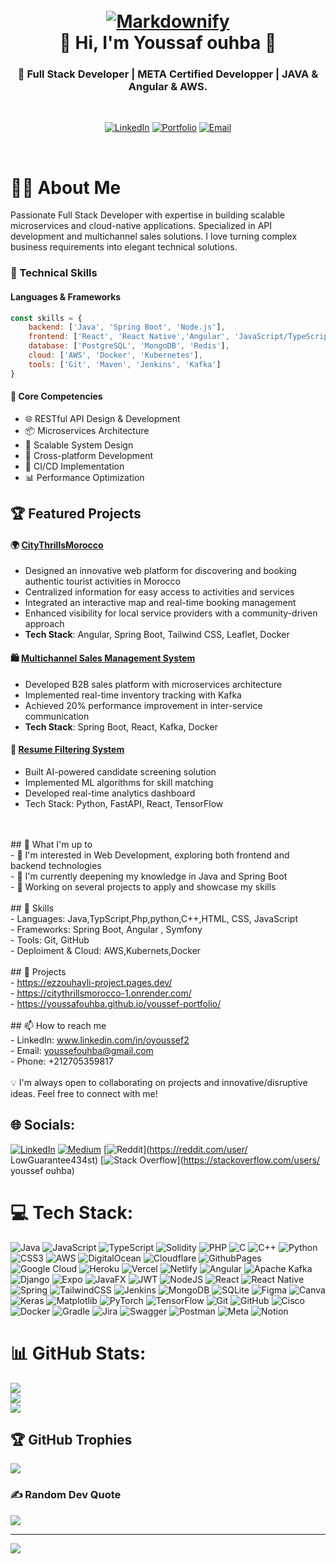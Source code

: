 <h1 align="center">
  <br>
  <a href="http://www.amitmerchant.com/electron-markdownify"><img src="https://res.cloudinary.com/dlkvn0fpz/image/upload/v1735100058/pfsfiles/wjagc1toe1h4g3svxjuw.png"
								      alt="Markdownify"  ></a>
  <br>
   👋 Hi, I'm Youssaf ouhba 👋
  <br>
</h1>

<h3 align="center">🚀 Full Stack Developer | META Certified Developper | JAVA & Angular & AWS.</h3>
<br>
<div align="center">

[![LinkedIn](https://img.shields.io/badge/LinkedIn-0077B5?style=for-the-badge&logo=linkedin&logoColor=white)](https://www.linkedin.com/in/oyoussef2/)  [![Portfolio](https://img.shields.io/badge/Portfolio-255E63?style=for-the-badge&logo=About.me&logoColor=white)](https://ouhbayoussef.netlify.app/)  [![Email](https://img.shields.io/badge/Email-D14836?style=for-the-badge&logo=gmail&logoColor=white)](mailto:youssefouhba@gmail.com)  

</div>
<br>

# 👨‍💻 About Me

Passionate Full Stack Developer with expertise in building scalable microservices and cloud-native applications. Specialized in API development and multichannel sales solutions. I love turning complex business requirements into elegant technical solutions.

### 💼 Technical Skills

#### Languages & Frameworks
```javascript
const skills = {
    backend: ['Java', 'Spring Boot', 'Node.js'],
    frontend: ['React', 'React Native','Angular', 'JavaScript/TypeScript'],
    database: ['PostgreSQL', 'MongoDB', 'Redis'],
    cloud: ['AWS', 'Docker', 'Kubernetes'],
    tools: ['Git', 'Maven', 'Jenkins', 'Kafka']
}
```
#### 💪 Core Competencies
- 🌐 RESTful API Design & Development
- 📦 Microservices Architecture
- 🚀 Scalable System Design
- 📱 Cross-platform Development
- 🔄 CI/CD Implementation
- 📊 Performance Optimization

## 🏆 Featured Projects

#### 🌍 [CityThrillsMorocco](https://github.com/Youssafouhba/CityThrillsMorocco/blob/main/README.md)
- Designed an innovative web platform for discovering and booking authentic tourist activities in Morocco  
- Centralized information for easy access to activities and services  
- Integrated an interactive map and real-time booking management  
- Enhanced visibility for local service providers with a community-driven approach  
- **Tech Stack**: Angular, Spring Boot, Tailwind CSS, Leaflet, Docker
  
#### 🛍️ [Multichannel Sales Management System](https://github.com/Youssafouhba/MultichannelSalesManagementSystem/blob/main/README.md)
- Developed B2B sales platform with microservices architecture  
- Implemented real-time inventory tracking with Kafka  
- Achieved 20% performance improvement in inter-service communication  
- **Tech Stack**: Spring Boot, React, Kafka, Docker  

#### 📄 [Resume Filtering System](https://github.com/Youssafouhba/Resume_Filtering_System/blob/main/README.md)
- Built AI-powered candidate screening solution
- Implemented ML algorithms for skill matching
- Developed real-time analytics dashboard
- Tech Stack: Python, FastAPI, React, TensorFlow




<br><br>## 🚀 What I'm up to<br>- 👀 I'm interested in Web Development, exploring both frontend and backend technologies<br>- 🌱 I'm currently deepening my knowledge in Java and Spring Boot<br>- 🔭 Working on several projects to apply and showcase my skills<br><br>## 💼 Skills<br>- Languages:  Java,TypScript,Php,python,C++,HTML, CSS, JavaScript<br>- Frameworks: Spring Boot, Angular , Symfony<br>- Tools: Git, GitHub<br>- Deploiment & Cloud: AWS,Kubernets,Docker <br><br>## 🌟 Projects<br> - https://ezzouhayli-project.pages.dev/<br> - https://citythrillsmorocco-1.onrender.com/<br> - https://youssafouhba.github.io/youssef-portfolio/<br><br>## 📫 How to reach me<br>- LinkedIn: www.linkedin.com/in/oyoussef2<br>- Email: youssefouhba@gmail.com<br>- Phone: +212705359817<br><br>💡 I'm always open to collaborating on projects and innovative/disruptive ideas. Feel free to connect with me!<br>


## 🌐 Socials:
[![LinkedIn](https://img.shields.io/badge/LinkedIn-%230077B5.svg?logo=linkedin&logoColor=white)](https://linkedin.com/in/www.linkedin.com/in/oyoussef2) 
[![Medium](https://img.shields.io/badge/Medium-12100E?logo=medium&logoColor=white)](https://medium.com/@Youssefouhba) 
[![Reddit](https://img.shields.io/badge/Reddit-%23FF4500.svg?logo=Reddit&logoColor=white)](https://reddit.com/user/ LowGuarantee434st) 
[![Stack Overflow](https://img.shields.io/badge/-Stackoverflow-FE7A16?logo=stack-overflow&logoColor=white)](https://stackoverflow.com/users/ youssef ouhba) 

# 💻 Tech Stack:
![Java](https://img.shields.io/badge/java-%23ED8B00.svg?style=for-the-badge&logo=openjdk&logoColor=white) ![JavaScript](https://img.shields.io/badge/javascript-%23323330.svg?style=for-the-badge&logo=javascript&logoColor=%23F7DF1E) ![TypeScript](https://img.shields.io/badge/typescript-%23007ACC.svg?style=for-the-badge&logo=typescript&logoColor=white) ![Solidity](https://img.shields.io/badge/Solidity-%23363636.svg?style=for-the-badge&logo=solidity&logoColor=white) ![PHP](https://img.shields.io/badge/php-%23777BB4.svg?style=for-the-badge&logo=php&logoColor=white) ![C](https://img.shields.io/badge/c-%2300599C.svg?style=for-the-badge&logo=c&logoColor=white) ![C++](https://img.shields.io/badge/c++-%2300599C.svg?style=for-the-badge&logo=c%2B%2B&logoColor=white) ![Python](https://img.shields.io/badge/python-3670A0?style=for-the-badge&logo=python&logoColor=ffdd54) ![CSS3](https://img.shields.io/badge/css3-%231572B6.svg?style=for-the-badge&logo=css3&logoColor=white) ![AWS](https://img.shields.io/badge/AWS-%23FF9900.svg?style=for-the-badge&logo=amazon-aws&logoColor=white) ![DigitalOcean](https://img.shields.io/badge/DigitalOcean-%230167ff.svg?style=for-the-badge&logo=digitalOcean&logoColor=white) ![Cloudflare](https://img.shields.io/badge/Cloudflare-F38020?style=for-the-badge&logo=Cloudflare&logoColor=white) ![GithubPages](https://img.shields.io/badge/github%20pages-121013?style=for-the-badge&logo=github&logoColor=white) ![Google Cloud](https://img.shields.io/badge/GoogleCloud-%234285F4.svg?style=for-the-badge&logo=google-cloud&logoColor=white) ![Heroku](https://img.shields.io/badge/heroku-%23430098.svg?style=for-the-badge&logo=heroku&logoColor=white) ![Vercel](https://img.shields.io/badge/vercel-%23000000.svg?style=for-the-badge&logo=vercel&logoColor=white) ![Netlify](https://img.shields.io/badge/netlify-%23000000.svg?style=for-the-badge&logo=netlify&logoColor=#00C7B7) ![Angular](https://img.shields.io/badge/angular-%23DD0031.svg?style=for-the-badge&logo=angular&logoColor=white) ![Apache Kafka](https://img.shields.io/badge/Apache%20Kafka-000?style=for-the-badge&logo=apachekafka) ![Django](https://img.shields.io/badge/django-%23092E20.svg?style=for-the-badge&logo=django&logoColor=white) ![Expo](https://img.shields.io/badge/expo-1C1E24?style=for-the-badge&logo=expo&logoColor=#D04A37) ![JavaFX](https://img.shields.io/badge/javafx-%23FF0000.svg?style=for-the-badge&logo=javafx&logoColor=white) ![JWT](https://img.shields.io/badge/JWT-black?style=for-the-badge&logo=JSON%20web%20tokens) ![NodeJS](https://img.shields.io/badge/node.js-6DA55F?style=for-the-badge&logo=node.js&logoColor=white) ![React](https://img.shields.io/badge/react-%2320232a.svg?style=for-the-badge&logo=react&logoColor=%2361DAFB) ![React Native](https://img.shields.io/badge/react_native-%2320232a.svg?style=for-the-badge&logo=react&logoColor=%2361DAFB) ![Spring](https://img.shields.io/badge/spring-%236DB33F.svg?style=for-the-badge&logo=spring&logoColor=white) ![TailwindCSS](https://img.shields.io/badge/tailwindcss-%2338B2AC.svg?style=for-the-badge&logo=tailwind-css&logoColor=white) ![Jenkins](https://img.shields.io/badge/jenkins-%232C5263.svg?style=for-the-badge&logo=jenkins&logoColor=white) ![MongoDB](https://img.shields.io/badge/MongoDB-%234ea94b.svg?style=for-the-badge&logo=mongodb&logoColor=white) ![SQLite](https://img.shields.io/badge/sqlite-%2307405e.svg?style=for-the-badge&logo=sqlite&logoColor=white) ![Figma](https://img.shields.io/badge/figma-%23F24E1E.svg?style=for-the-badge&logo=figma&logoColor=white) ![Canva](https://img.shields.io/badge/Canva-%2300C4CC.svg?style=for-the-badge&logo=Canva&logoColor=white) ![Keras](https://img.shields.io/badge/Keras-%23D00000.svg?style=for-the-badge&logo=Keras&logoColor=white) ![Matplotlib](https://img.shields.io/badge/Matplotlib-%23ffffff.svg?style=for-the-badge&logo=Matplotlib&logoColor=black) ![PyTorch](https://img.shields.io/badge/PyTorch-%23EE4C2C.svg?style=for-the-badge&logo=PyTorch&logoColor=white) ![TensorFlow](https://img.shields.io/badge/TensorFlow-%23FF6F00.svg?style=for-the-badge&logo=TensorFlow&logoColor=white) ![Git](https://img.shields.io/badge/git-%23F05033.svg?style=for-the-badge&logo=git&logoColor=white) ![GitHub](https://img.shields.io/badge/github-%23121011.svg?style=for-the-badge&logo=github&logoColor=white) ![Cisco](https://img.shields.io/badge/cisco-%23049fd9.svg?style=for-the-badge&logo=cisco&logoColor=black) ![Docker](https://img.shields.io/badge/docker-%230db7ed.svg?style=for-the-badge&logo=docker&logoColor=white) ![Gradle](https://img.shields.io/badge/Gradle-02303A.svg?style=for-the-badge&logo=Gradle&logoColor=white) ![Jira](https://img.shields.io/badge/jira-%230A0FFF.svg?style=for-the-badge&logo=jira&logoColor=white) ![Swagger](https://img.shields.io/badge/-Swagger-%23Clojure?style=for-the-badge&logo=swagger&logoColor=white) ![Postman](https://img.shields.io/badge/Postman-FF6C37?style=for-the-badge&logo=postman&logoColor=white) ![Meta](https://img.shields.io/badge/Meta-%230467DF.svg?style=for-the-badge&logo=Meta&logoColor=white) ![Notion](https://img.shields.io/badge/Notion-%23000000.svg?style=for-the-badge&logo=notion&logoColor=white)
# 📊 GitHub Stats:
![](https://github-readme-stats.vercel.app/api?username=Youssafouhba&theme=dark&hide_border=false&include_all_commits=false&count_private=false)<br/>
![](https://github-readme-streak-stats.herokuapp.com/?user=Youssafouhba&theme=dark&hide_border=false)<br/>
![](https://github-readme-stats.vercel.app/api/top-langs/?username=Youssafouhba&theme=dark&hide_border=false&include_all_commits=false&count_private=false&layout=compact)

## 🏆 GitHub Trophies
![](https://github-profile-trophy.vercel.app/?username=Youssafouhba&theme=radical&no-frame=false&no-bg=true&margin-w=4)

### ✍️ Random Dev Quote
![](https://quotes-github-readme.vercel.app/api?type=horizontal&theme=radical)

---
[![](https://visitcount.itsvg.in/api?id=Youssafouhba&icon=2&color=1)](https://visitcount.itsvg.in)

<!-- Proudly created with GPRM ( https://gprm.itsvg.in ) -->
